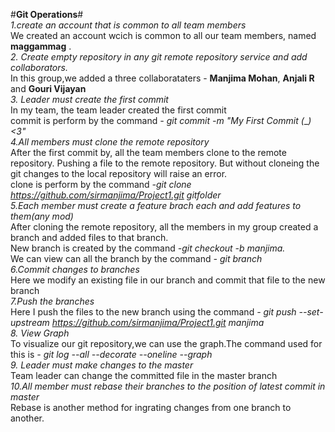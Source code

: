 
#**Git Operations**#<br/>
*1.create an account that is common to all team members*<br/>
     We created an account wcich is common to all our team members, named **maggammag** .</br>
*2. Create empty repository in any git remote repository service and add collaborators.*<br/>
     In this group,we added a three collaborataters - **Manjima Mohan**, **Anjali R** and **Gouri Vijayan**</br>
*3. Leader must create the first commit*<br/>
     In my team, the team leader created the first commit</br> commit is perform by the command  *- git commit -m "My First Commit (*_*) <3"* <br/>
*4.All members must clone the remote repository*<br/>
     After the first commit by, all the team members clone to the remote repository. Pushing a file to the remote repository. But without
     cloneing the git changes to the local repository will raise an error.<br/>
     clone is perform by the command   *-git clone https://github.com/sirmanjima/Project1.git gitfolder*<br/>
*5.Each member must create a feature brach each and add features to them(any mod)*<br/>
     After cloning the remote repository, all the members in my group created a branch and added files to that branch.<br/>
     New branch is created by the command  *-git checkout -b manjima.<br/>*
     We can view can all the branch by the command  *- git branch*<br/>
*6.Commit changes to branches*<br/>
     Here we modify an existing file in our branch and commit that file to the new branch<br/>
*7.Push the branches*<br/>
     Here I push the files to the new branch using the command  *- git push --set-upstream https://github.com/sirmanjima/Project1.git manjima* <br/>
*8. View Graph*<br/>
     To visualize our git repository,we can use the graph.The command used for this is  *-  git log --all --decorate --oneline --graph*<br/>
*9. Leader must make changes to the master*<br/>
     Team leader can change the committed file in the master branch<br/>
*10.All member must rebase their branches to the position of latest commit in master*<br/>
     Rebase is another method for ingrating changes from one branch to another.<br/>
